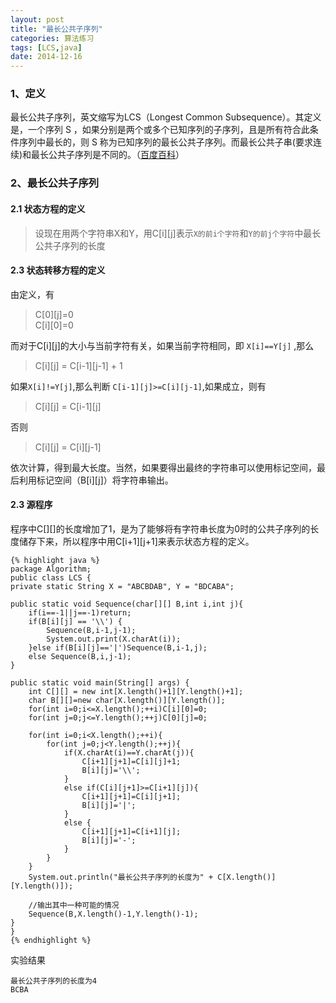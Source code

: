 ```yaml
---
layout: post
title: "最长公共子序列"
categories: 算法练习
tags: [LCS,java]
date: 2014-12-16
---
```


### 1、定义

最长公共子序列，英文缩写为LCS（Longest Common Subsequence）。其定义是，一个序列 S ，如果分别是两个或多个已知序列的子序列，且是所有符合此条件序列中最长的，则 S 称为已知序列的最长公共子序列。而最长公共子串(要求连续)和最长公共子序列是不同的。（[百度百科](http://baike.baidu.com/view/2020307.htm)）

<!-- more -->

### 2、最长公共子序列

#### 2.1 状态方程的定义

> 设现在用两个字符串X和Y，用C[i][j]表示`X的前i个字符`和`Y的前j个字符`中最长公共子序列的长度

#### 2.3 状态转移方程的定义

由定义，有

> C[0][j]=0  
> C[i][0]=0

而对于C[i][j]的大小与当前字符有关，如果当前字符相同，即 `X[i]==Y[j]` ,那么

> C[i][j] = C[i-1][j-1] + 1

如果`X[i]!=Y[j]`,那么判断 `C[i-1][j]>=C[i][j-1]`,如果成立，则有

> C[i][j] = C[i-1][j]

否则

> C[i][j] = C[i][j-1]

依次计算，得到最大长度。当然，如果要得出最终的字符串可以使用标记空间，最后利用标记空间（B[i][j]）将字符串输出。

#### 2.3 源程序

程序中C[][]的长度增加了1，是为了能够将有字符串长度为0时的公共子序列的长度储存下来，所以程序中用C[i+1][j+1]来表示状态方程的定义。

	{% highlight java %}
	package Algorithm;
	public class LCS {
    private static String X = "ABCBDAB", Y = "BDCABA";

    public static void Sequence(char[][] B,int i,int j){
        if(i==-1||j==-1)return;
        if(B[i][j] == '\\') {
            Sequence(B,i-1,j-1);
            System.out.print(X.charAt(i));
        }else if(B[i][j]=='|')Sequence(B,i-1,j);
        else Sequence(B,i,j-1);
    }

    public static void main(String[] args) {
        int C[][] = new int[X.length()+1][Y.length()+1];
        char B[][]=new char[X.length()][Y.length()];
        for(int i=0;i<=X.length();++i)C[i][0]=0;
        for(int j=0;j<=Y.length();++j)C[0][j]=0;
        
        for(int i=0;i<X.length();++i){
            for(int j=0;j<Y.length();++j){
                if(X.charAt(i)==Y.charAt(j)){
                    C[i+1][j+1]=C[i][j]+1;
                    B[i][j]='\\';
                }
                else if(C[i][j+1]>=C[i+1][j]){
                    C[i+1][j+1]=C[i][j+1];
                    B[i][j]='|';
                }
                else {
                    C[i+1][j+1]=C[i+1][j];
                    B[i][j]='-';
                }
            }
        }
        System.out.println("最长公共子序列的长度为" + C[X.length()][Y.length()]);
        
        //输出其中一种可能的情况
        Sequence(B,X.length()-1,Y.length()-1);
    }
	}
	{% endhighlight %}

实验结果

	最长公共子序列的长度为4
	BCBA

